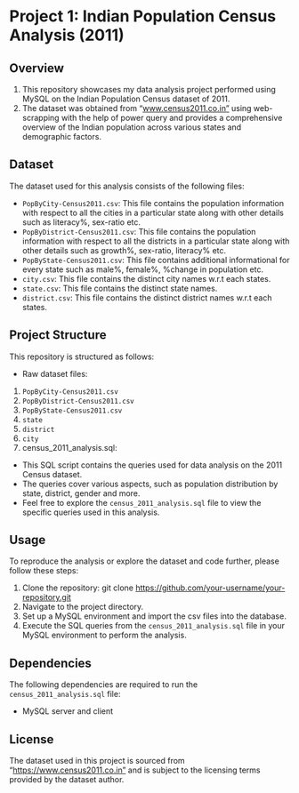 # Project 1: Indian Population Census Analysis (2011)
## Overview
1. This repository showcases my data analysis project performed using MySQL on the Indian Population Census dataset of 2011. 
2. The dataset was obtained from “www.census2011.co.in” using web-scrapping with the help of power query and provides a comprehensive overview of the Indian population across various states and demographic factors.
## Dataset
The dataset used for this analysis consists of the following files:
- `PopByCity-Census2011.csv`: This file contains the population information with respect to all the cities in a particular state along with other details such as literacy%, sex-ratio etc.
- `PopByDistrict-Census2011.csv`: This file contains the population information with respect to all the districts in a particular state along with other details such as growth%, sex-ratio, literacy% etc.
- `PopByState-Census2011.csv`: This file contains additional informational for every state such as male%, female%, %change in population etc.
- `city.csv`: This file contains the distinct city names w.r.t each states.
- `state.csv`: This file contains the distinct state names.
- `district.csv`: This file contains the distinct district names w.r.t each states.
## Project Structure
This repository is structured as follows:
- Raw dataset files: 
1. `PopByCity-Census2011.csv`
2. `PopByDistrict-Census2011.csv`
3. `PopByState-Census2011.csv`
4. `state`
5. `district`
6. `city`
7. census_2011_analysis.sql: 
- This SQL script contains the queries used for data analysis on the 2011 Census dataset. 
- The queries cover various aspects, such as population distribution by state, district, gender and more.
- Feel free to explore the `census_2011_analysis.sql` file to view the specific queries used in this analysis.
## Usage
To reproduce the analysis or explore the dataset and code further, please follow these steps:
1.	Clone the repository:
git clone https://github.com/your-username/your-repository.git
2.	Navigate to the project directory.
3.	Set up a MySQL environment and import the csv files into the database.
4.	Execute the SQL queries from the `census_2011_analysis.sql` file in your MySQL environment to perform the analysis.
## Dependencies
The following dependencies are required to run the `census_2011_analysis.sql` file:
- MySQL server and client
## License
The dataset used in this project is sourced from “https://www.census2011.co.in” and is subject to the licensing terms provided by the dataset author.

